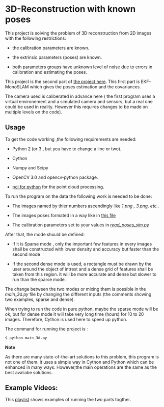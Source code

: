 # 3D-Reconstruction with known poses

This project is solving the problem of 3D reconstruction from 2D images with the following restrictions:

* the calibration parameters are known.

* the extrinsic parameters (poses) are known.

* both parameters groups have unknown level of noise due to errors in calibration and estimating the poses.

This project is the second part of [the project here](https://github.com/engyasin/EKF-MonoSLAM_for_3D-reconstruction). This first part is EKF-MonoSLAM which gives the poses estimation and the covariances.

The camera used is caliberated in advance here ( the first program uses a virtual environement and a simulated camera and sensors, but a real one could be used in reality. However this requires changes to be made on multiple levels on the code).

## Usage
To get the code working ,the following requirements are needed:

* Python 2 (or 3 , but you have to change a line or two).

* Cython

* Numpy and Scipy

* OpenCV 3.0 and opencv-python package.

* [pcl for python](https://github.com/strawlab/python-pcl) for the point cloud processing.

To run the program on the data the following work is needed to be done:

- The images named by thier numbers ascendingly like *1.png , 3.png, etc..*

- The images poses formated in a way like in [this file](/Turtle_images_sim/nodes_and_prjcts.txt)

- The calibration parameters set to your values in [*read_poses_sim.py*](/read_poses_sim.py)

After that, the mode should be defined:

- If it is Sparse mode , only the important few features in every images shall be constructed with lower density and accuracy but faster than the second mode

- If the second dense mode is used, a rectangle must be drawn by the user around the object of intrest and a dense grid of features shall be taken from this region. it will be more accurate and dense but slower to run than the sparse mode.

The change between the two modes or mixing them is possible in the *main_3d.py* file by changing the different inputs (the comments showing two examples, sparse and dense).

When trying to run the code in pure python, maybe the sparse mode will be ok, but for dense mode it will take very long time (hours) for 10 to 20 images. Therefore, Cython is used here to speed up python.

The command for running the project is :

```bash
$ python main_3d.py
```

**Note**

As there are many state-of-the-art solutions to this problem, this program is not one of them. it uses a simple way in Cython and Python which can be enhanced in many ways. However,the main operations are the same as the best avaliabe solutions.

## Example Videos:

This [playlist](https://www.youtube.com/playlist?list=PLKdJ5omea_pRlrw_EUnQFm7ZJqasIBBFa) shows examples of running the two parts togther.

